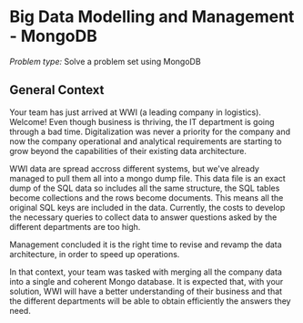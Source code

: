# Big Data Modelling and Management - MongoDB


*Problem type:* Solve a problem set using MongoDB


## General Context
Your team has just arrived at WWI (a leading company in logistics). Welcome!
Even though business is thriving, the IT department is going through a bad time.
Digitalization was never a priority for the company and now the company operational and analytical requirements are starting to grow beyond the capabilities of their existing data architecture.

WWI data are spread accross different systems, but we've already managed to pull them all into a mongo dump file. This data file is an exact dump of the SQL data so includes all the same structure, the SQL tables become collections and the rows become documents. This means all the original SQL keys are included in the data.
Currently, the costs to develop the necessary queries to collect data to answer questions asked by the different departments are too high.

Management concluded it is the right time to revise and revamp the data architecture, in order to speed up operations.

In that context, your team was tasked with merging all the company data into a single and coherent Mongo database.
It is expected that, with your solution, WWI will have a better understanding of their business and that the different departments will be able to obtain efficiently the answers they need.
